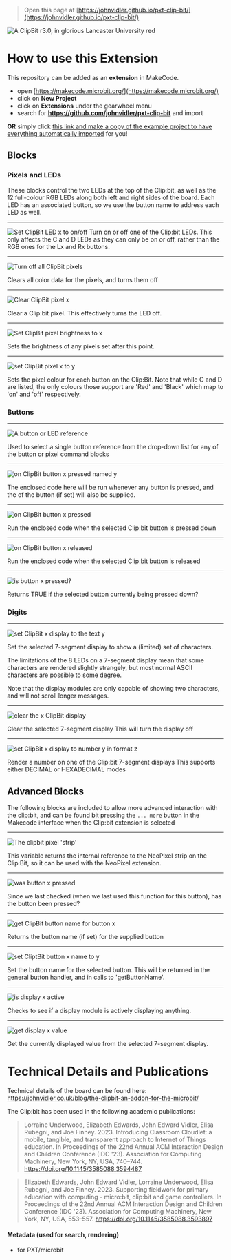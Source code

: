 
> Open this page at [https://johnvidler.github.io/pxt-clip-bit/](https://johnvidler.github.io/pxt-clip-bit/)

![A ClipBit r3.0, in glorious Lancaster University red](https://github.com/johnvidler/pxt-clip-bit/raw/master/.github/makecode/clipbit-red.png)

# How to use this Extension

This repository can be added as an **extension** in MakeCode.

* open [https://makecode.microbit.org/](https://makecode.microbit.org/)
* click on **New Project**
* click on **Extensions** under the gearwheel menu
* search for **https://github.com/johnvidler/pxt-clip-bit** and import

**OR** simply click [this link and make a copy of the example project to have everything automatically imported](https://makecode.microbit.org/_CfaTvuAoa8mM) for you!

## Blocks

### Pixels and LEDs
These blocks control the two LEDs at the top of the Clip:bit, as well as the 12 full-colour RGB LEDs along both left and
right sides of the board. Each LED has an associated button, so we use the button name to address each LED as well.

---
![Set ClipBit LED x to on/off](https://github.com/johnvidler/pxt-clip-bit/raw/master/.github/makecode/set_clipbit_led.png)
Turn on or off one of the Clip:bit LEDs.
This only affects the C and D LEDs as they can only be on or off, rather than the RGB ones for the Lx and Rx buttons.

---
![Turn off all ClipBit pixels](https://github.com/johnvidler/pxt-clip-bit/raw/master/.github/makecode/turn_off_all_clipbit_pixels.png)

Clears all color data for the pixels, and turns them off

---
![Clear ClipBit pixel x](https://github.com/johnvidler/pxt-clip-bit/raw/master/.github/makecode/clear_clipbit_pixel.png)

Clear a Clip:bit pixel. This effectively turns the LED off.

---
![Set ClipBit pixel brightness to x](https://github.com/johnvidler/pxt-clip-bit/raw/master/.github/makecode/set_clipbit_pixel_brightness_to.png)

Sets the brightness of any pixels set after this point.

---
![set ClipBit pixel x to y](https://github.com/johnvidler/pxt-clip-bit/raw/master/.github/makecode/set_clipbit_pixel_to.png)

Sets the pixel colour for each button on the Clip:Bit.
Note that while C and D are listed, the only colours those support are 'Red' and 'Black' which map to 'on' and 'off' respectively.

### Buttons

---
![A button or LED reference](https://github.com/johnvidler/pxt-clip-bit/raw/master/.github/makecode/button_enum.png)

Used to select a single button reference from the drop-down list for any of the button or pixel command blocks

---
![on ClipBit button x pressed named y](https://github.com/johnvidler/pxt-clip-bit/raw/master/.github/makecode/on_any_clipbit_button_pressed.png)

The enclosed code here will be run whenever any button is pressed, and the of the button (if set) will also be supplied.

---
![on ClipBit button x pressed](https://github.com/johnvidler/pxt-clip-bit/raw/master/.github/makecode/on_clipbit_button_pressed.png)

Run the enclosed code when the selected Clip:bit button is pressed down

---
![on ClipBit button x released](https://github.com/johnvidler/pxt-clip-bit/raw/master/.github/makecode/on_clipbit_button_released.png)

Run the enclosed code when the selected Clip:bit button is released

---
![is button x pressed?](https://github.com/johnvidler/pxt-clip-bit/raw/master/.github/makecode/is_button_pressed.png)

Returns TRUE if the selected button currently being pressed down?

### Digits

---
![set ClipBit x display to the text y](https://github.com/johnvidler/pxt-clip-bit/raw/master/.github/makecode/set_clipbit_display_to_the_text.png)

Set the selected 7-segment display to show a (limited) set of characters.

The limitations of the 8 LEDs on a 7-segment display mean that some characters are rendered slightly
strangely, but most normal ASCII characters are possible to some degree.

Note that the display modules are only capable of showing two characters, and will not scroll longer messages.

---
![clear the x ClipBit display](https://github.com/johnvidler/pxt-clip-bit/raw/master/.github/makecode/clear_the_clipbit_display.png)

Clear the selected 7-segment display
This will turn the display off

---
![set ClipBit x display to number y in format z](https://github.com/johnvidler/pxt-clip-bit/raw/master/.github/makecode/set_clipbit_display_to.png)

Render a number on one of the Clip:bit 7-segment displays
This supports either DECIMAL or HEXADECIMAL modes


## Advanced Blocks

The following blocks are included to allow more advanced interaction with the clip:bit, and can be found bit pressing the `... more` button in the Makecode interface when the Clip:bit extension is selected

---
![The clipbit pixel 'strip'](https://github.com/johnvidler/pxt-clip-bit/raw/master/.github/makecode/the_clipbit_pixel_strip.png)

This variable returns the internal reference to the NeoPixel strip on the Clip:Bit, so it can be used with the NeoPixel extension.

---
![was button x pressed](https://github.com/johnvidler/pxt-clip-bit/raw/master/.github/makecode/was_pressed.png)

Since we last checked (when we last used this function for this button), has the button been pressed?

---
![get ClipBit button name for button x](https://github.com/johnvidler/pxt-clip-bit/raw/master/.github/makecode/get_clipbit_button_name_for.png)

Returns the button name (if set) for the supplied button

---
![set CliptBit button x name to y](https://github.com/johnvidler/pxt-clip-bit/raw/master/.github/makecode/set_clipbit_button_name_to.png)

Set the button name for the selected button.
This will be returned in the general button handler, and in calls to 'getButtonName'.

---
![is display x active](https://github.com/johnvidler/pxt-clip-bit/raw/master/.github/makecode/display_is_active.png)

Checks to see if a display module is actively displaying anything.

---
![get display x value](https://github.com/johnvidler/pxt-clip-bit/raw/master/.github/makecode/get_display_value.png)

Get the currently displayed value from the selected 7-segment display.



# Technical Details and Publications

Technical details of the board can be found here: https://johnvidler.co.uk/blog/the-clipbit-an-addon-for-the-microbit/

The Clip:bit has been used in the following academic publications:

> Lorraine Underwood, Elizabeth Edwards, John Edward Vidler, Elisa Rubegni, and Joe Finney. 2023. Introducing Classroom Cloudlet: a mobile, tangible, and transparent approach to Internet of Things education. In Proceedings of the 22nd Annual ACM Interaction Design and Children Conference (IDC '23). Association for Computing Machinery, New York, NY, USA, 740–744. https://doi.org/10.1145/3585088.3594487

> Elizabeth Edwards, John Edward Vidler, Lorraine Underwood, Elisa Rubegni, and Joe Finney. 2023. Supporting fieldwork for primary education with computing - micro:bit, clip:bit and game controllers. In Proceedings of the 22nd Annual ACM Interaction Design and Children Conference (IDC '23). Association for Computing Machinery, New York, NY, USA, 553–557. https://doi.org/10.1145/3585088.3593897

#### Metadata (used for search, rendering)

* for PXT/microbit
<script src="https://makecode.com/gh-pages-embed.js"></script><script>makeCodeRender("{{ site.makecode.home_url }}", "{{ site.github.owner_name }}/{{ site.github.repository_name }}");</script>
